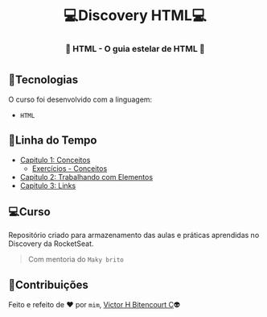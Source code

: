 # <p align="center">:computer:Discovery HTML:computer:</p>
### <p align="center">:speech_balloon: HTML - O guia estelar de HTML :speech_balloon:</p> 
#
## :balloon:Tecnologias
O curso foi desenvolvido com a linguagem:
- ``HTML``

## :memo:Linha do Tempo
- [Capitulo 1: Conceitos](https://github.com/vhbitencourtc/Discovery_HTML/blob/main/conceitos.html)
  - [Exercícios - Conceitos](https://github.com/vhbitencourtc/Discovery_HTML/blob/main/ex_conceitos.html)
- [Capitulo 2: Trabalhando com Elementos](https://github.com/vhbitencourtc/Discovery_HTML/blob/main/workelements.html)
- [Capitulo 3: Links](https://github.com/vhbitencourtc/Discovery_HTML/blob/main/links.html)

## :computer:Curso
Repositório criado para armazenamento das aulas e práticas aprendidas no Discovery da RocketSeat.
> Com mentoria do `Maky brito`

## 📝Contribuições
Feito e refeito de :heart: por `mim`, [Victor H Bitencourt C](https://github.com/vhbitencourtc/):alien:
